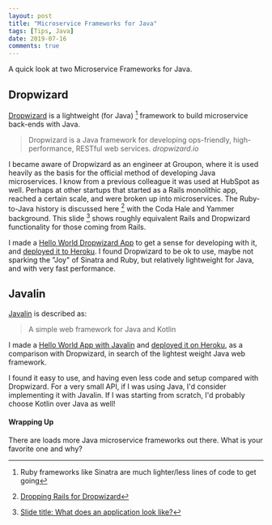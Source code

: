 ```yaml
---
layout: post
title: "Microservice Frameworks for Java"
tags: [Tips, Java]
date: 2019-07-16
comments: true
---
```


A quick look at two Microservice Frameworks for Java.

## Dropwizard

[Dropwizard](https://www.dropwizard.io) is a lightweight (for Java) [^1] framework to build microservice back-ends with Java.

> Dropwizard is a Java framework for developing ops-friendly, high-performance, RESTful web services. <cite>dropwizard.io</cite>

I became aware of Dropwizard as an engineer at Groupon, where it is used heavily as the basis for the official method of developing Java microservices. I know from a previous colleague it was used at HubSpot as well. Perhaps at other startups that started as a Rails monolithic app, reached a certain scale, and were broken up into microservices. The Ruby-to-Java history is discussed here [^2] with the Coda Hale and Yammer background. This slide [^3] shows roughly equivalent Rails and Dropwizard functionality for those coming from Rails.

I made a [Hello World Dropwizard App](https://github.com/andyatkinson/dropwizard-hello-world) to get a sense for developing with it, and [deployed it to Heroku](https://hello-world-dropwizard.herokuapp.com/hello-world?name=andy). I found Dropwizard to be ok to use, maybe not sparking the "Joy" of Sinatra and Ruby, but relatively lightweight for Java, and with very fast performance.


## Javalin

[Javalin](https://javalin.io/) is described as:

> A simple web framework for Java and Kotlin

I made a [Hello World App with Javalin](https://github.com/andyatkinson/javalin-hello-world) and [deployed it on Heroku](https://javalin-hello-world-andy.herokuapp.com/), as a comparison with Dropwizard, in search of the lightest weight Java web framework.

I found it easy to use, and having even less code and setup compared with Dropwizard. For a very small API, if I was using Java, I'd consider implementing it with Javalin. If I was starting from scratch, I'd probably choose Kotlin over Java as well!

#### Wrapping Up

There are loads more Java microservice frameworks out there. What is your favorite one and why?


[^1]: Ruby frameworks like Sinatra are much lighter/less lines of code to get going
[^2]: [Dropping Rails for Dropwizard](https://speakerdeck.com/bmorton/dropping-rails-for-dropwizard-from-abril-pro-ruby-2014?slide=2)
[^3]: [Slide title: What does an application look like?](https://speakerdeck.com/bmorton/dropping-rails-for-dropwizard-from-abril-pro-ruby-2014?slide=22)
